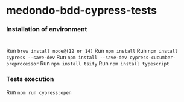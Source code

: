 # medondo-bdd-cypress-tests

### Installation of environment
#
Run `brew install node@(12 or 14)`
Run `npm install`
Run `npm install cypress --save-dev`
Run `npm install --save-dev cypress-cucumber-preprocessor`
Run `npm install tsify`
Run `npm install typescript`

### Tests execution

Run `npm run cypress:open`
